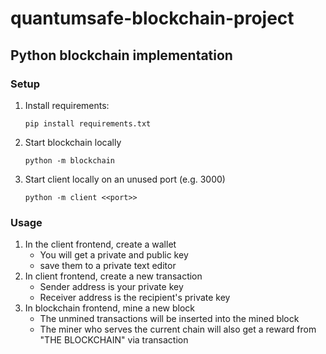 # quantumsafe-blockchain-project
## Python blockchain implementation
### Setup
1. Install requirements:
    ````
    pip install requirements.txt
    ````
2. Start blockchain locally
    ````
    python -m blockchain
    ````
3. Start client locally on an unused port (e.g. 3000)
    ````
   python -m client <<port>>
    ````

### Usage
1. In the client frontend, create a wallet
   - You will get a private and public key
   - save them to a private text editor
2. In client frontend, create a new transaction
   - Sender address is your private key
   - Receiver address is the recipient's private key
3. In blockchain frontend, mine a new block
   - The unmined transactions will be inserted into the mined block
   - The miner who serves the current chain will also get a reward from "THE BLOCKCHAIN" via transaction